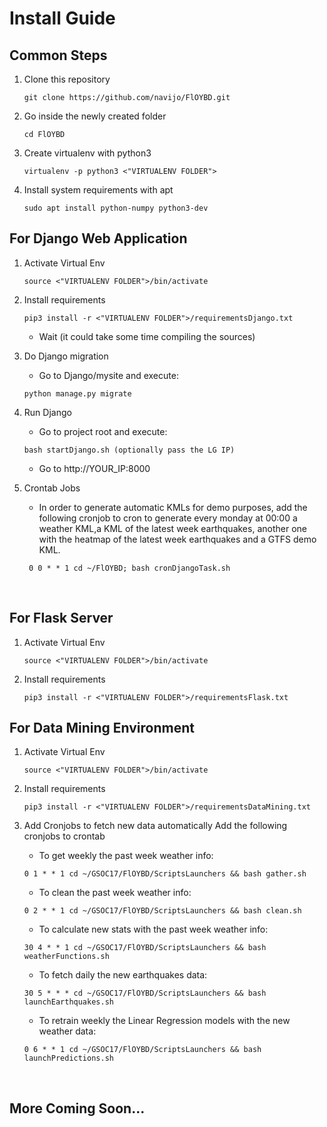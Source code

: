 # Install Guide
## Common Steps
1. Clone this repository
    
   ```
   git clone https://github.com/navijo/FlOYBD.git
   ```
2. Go inside the newly created folder
   
   ```
   cd FlOYBD
   ```
3. Create virtualenv with python3
    
   ```
   virtualenv -p python3 <"VIRTUALENV FOLDER">
   ```
4. Install system requirements with apt
   
   ```
   sudo apt install python-numpy python3-dev
   ```
## For Django Web Application
1. Activate Virtual Env
   
   ``` 
   source <"VIRTUALENV FOLDER">/bin/activate
   ```
2. Install requirements

   ```
   pip3 install -r <"VIRTUALENV FOLDER">/requirementsDjango.txt
   ```
   * Wait (it could take some time compiling the sources)

3. Do Django migration
   * Go to Django/mysite and execute:
   ```
   python manage.py migrate
   ```
4. Run Django
   * Go to project root and execute:
   ```
   bash startDjango.sh (optionally pass the LG IP)
   ```
   * Go to http://YOUR_IP:8000
5. Crontab Jobs
    * In order to generate automatic KMLs for demo purposes, add the following cronjob to cron to generate every monday at  00:00 a weather KML,a KML of the latest week earthquakes, another one with the heatmap of the latest week earthquakes and a GTFS demo KML.
    ```
     0 0 * * 1 cd ~/FlOYBD; bash cronDjangoTask.sh
    ```
   
## For Flask Server
1. Activate Virtual Env
   
   ``` 
   source <"VIRTUALENV FOLDER">/bin/activate
   ```
2. Install requirements

   ```
   pip3 install -r <"VIRTUALENV FOLDER">/requirementsFlask.txt
   ```
   
## For Data Mining Environment
1. Activate Virtual Env
   
   ``` 
   source <"VIRTUALENV FOLDER">/bin/activate
   ```
2. Install requirements
  
   ```
   pip3 install -r <"VIRTUALENV FOLDER">/requirementsDataMining.txt
   ```
   
3. Add Cronjobs to fetch new data automatically
    Add the following cronjobs to crontab
    * To get weekly the past week weather info:
    
    ```
    0 1 * * 1 cd ~/GSOC17/FlOYBD/ScriptsLaunchers && bash gather.sh
    ```
    * To clean the past week weather info:
    
    ```
    0 2 * * 1 cd ~/GSOC17/FlOYBD/ScriptsLaunchers && bash clean.sh
    ```
    * To calculate new stats with the past week weather info:
    
    ```
    30 4 * * 1 cd ~/GSOC17/FlOYBD/ScriptsLaunchers && bash weatherFunctions.sh
    ```
    * To fetch daily the new earthquakes data:
    
    ```
    30 5 * * * cd ~/GSOC17/FlOYBD/ScriptsLaunchers && bash launchEarthquakes.sh
    ```
    * To retrain weekly the Linear Regression models with the new weather data:
    
    ```
    0 6 * * 1 cd ~/GSOC17/FlOYBD/ScriptsLaunchers && bash launchPredictions.sh
    ```
    
    
##  More Coming Soon...
